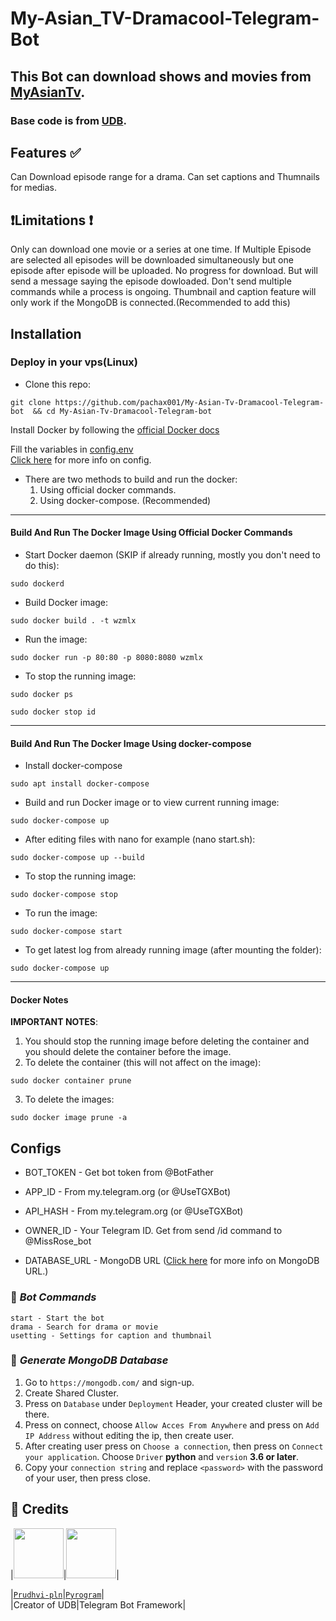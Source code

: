 # My-Asian_TV-Dramacool-Telegram-Bot


## This Bot can download shows and movies from  [MyAsianTv](https://myasiantv.ac/). 
### Base code is from [UDB](https://github.com/Prudhvi-pln/udb).
## Features ✅
Can Download episode range for a drama.
Can set captions and Thumnails for medias.
## ❗Limitations ❗
Only can download one movie or a series at one time.
If Multiple Episode are selected all episodes will be downloaded simultaneously but one episode after episode will be uploaded.
No progress for download. But will send a message saying the episode dowloaded.
Don't send multiple commands while a process is ongoing.
Thumbnail and caption feature will only work if the MongoDB is connected.(Recommended to add this)
## Installation

### Deploy in your vps(Linux)

- Clone this repo:
```
git clone https://github.com/pachax001/My-Asian-Tv-Dramacool-Telegram-bot  && cd My-Asian-Tv-Dramacool-Telegram-bot
```
Install Docker by following the [official Docker docs](https://docs.docker.com/engine/install/debian/)

Fill the variables in [config.env](https://github.com/pachax001/My-Asian-Tv-Dramacool-Telegram-bot/blob/main/config.env)
<br> [Click here](https://github.com/pachax001/My-DramaList-Bot/blob/main/README.md#configs) for more info on config. </br>

- There are two methods to build and run the docker:
  1. Using official docker commands.
  2. Using docker-compose. (Recommended)

------

#### Build And Run The Docker Image Using Official Docker Commands

- Start Docker daemon (SKIP if already running, mostly you don't need to do this):

```
sudo dockerd
```

- Build Docker image:

```
sudo docker build . -t wzmlx
```

- Run the image:

```
sudo docker run -p 80:80 -p 8080:8080 wzmlx
```

- To stop the running image:

```
sudo docker ps
```

```
sudo docker stop id
```

----

#### Build And Run The Docker Image Using docker-compose



- Install docker-compose

```
sudo apt install docker-compose
```

- Build and run Docker image or to view current running image:

```
sudo docker-compose up
```

- After editing files with nano for example (nano start.sh):

```
sudo docker-compose up --build
```

- To stop the running image:

```
sudo docker-compose stop
```

- To run the image:

```
sudo docker-compose start
```

- To get latest log from already running image (after mounting the folder):

```
sudo docker-compose up
```
------

#### Docker Notes

**IMPORTANT NOTES**:

1. You should stop the running image before deleting the container and you should delete the container before the image.
2. To delete the container (this will not affect on the image):

```
sudo docker container prune
```

3. To delete the images:

```
sudo docker image prune -a
```

## Configs

* BOT_TOKEN     - Get bot token from @BotFather

* APP_ID        - From my.telegram.org (or @UseTGXBot)

* API_HASH      - From my.telegram.org (or @UseTGXBot)

* OWNER_ID      - Your Telegram ID. Get from send /id command to @MissRose_bot

* DATABASE_URL  - MongoDB URL ([Click here](https://github.com/pachax001/My-DramaList-Bot/blob/main/README.md#configs) for more info on MongoDB URL.) </br>

### 🤖 ***Bot Commands***
```
start - Start the bot
drama - Search for drama or movie
usetting - Settings for caption and thumbnail
```
### 📡 ***Generate MongoDB Database***

1. Go to `https://mongodb.com/` and sign-up.
2. Create Shared Cluster.
3. Press on `Database` under `Deployment` Header, your created cluster will be there.
5. Press on connect, choose `Allow Acces From Anywhere` and press on `Add IP Address` without editing the ip, then create user.
6. After creating user press on `Choose a connection`, then press on `Connect your application`. Choose `Driver` **python** and `version` **3.6 or later**.
7. Copy your `connection string` and replace `<password>` with the password of your user, then press close.

## 🏅 **Credits**
|<img width="80" src="https://avatars.githubusercontent.com/u/62585477">|<img width="80" src="https://avatars.githubusercontent.com/u/34474300">|

|[`Prudhvi-pln`](https://github.com/tbdsux)|[`Pyrogram`](https://github.com/pyrogram)|
<br>|Creator of UDB|Telegram Bot Framework|</br>

